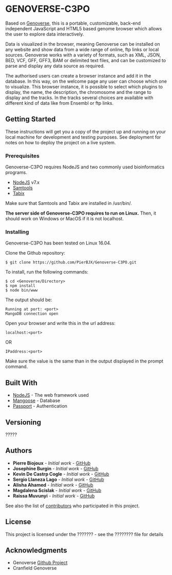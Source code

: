 # GENOVERSE-C3PO

Based on [Genoverse](https://github.com/wtsi-web/Genoverse), this is a portable, customizable, back-end independent JavaScript and HTML5 based genome browser which allows the user to explore data interactively.

Data is visualized in the browser, meaning Genoverse can be installed on any website and show data from a wide range of online, ftp links or local sources.
Genoverse works with a variety of formats, such as XML, JSON, BED, VCF, GFF, GFF3, BAM or delimited text files, and can be customized to parse and display any data source as required.

The authorised users can create a browser instance and add it in the database. In this way, on the welcome page any user can choose which one to visualize.
This browser instance, it is possible to select which plugins to display, the name, the description, the chromosome and the range to display and the tracks. In the tracks several choices are available with different kind of data like from Ensembl or ftp links.

## Getting Started

These instructions will get you a copy of the project up and running on your local machine for development and testing purposes. See deployment for notes on how to deploy the project on a live system.

### Prerequisites

Genoverse-C3PO requires NodeJS  and two commonly used bioinformatics programs.
 - [NodeJS](https://nodejs.org/en/download/) v7.x
 - [Samtools](http://www.htslib.org/download/)
 - [Tabix]()
 
 Make sure that Samtools and Tabix are installed in /usr/bin/.

**The server side of Genoverse-C3PO requires to run on Linux.**
Then, it should work on Windows or MacOS if it is not localhost.

### Installing

Genoverse-C3PO has been tested on Linux 16.04.

Clone the Github repository:
```
$ git clone https://github.com/PierBJX/Genoverse-C3PO.git
```

To install, run the following commands:
```
$ cd <Genoverse/Directory>
$ npm install
$ node bin/www
```

The output should be:
```
Running at port: <port>
MangoDB connection open
```

Open your browser and write this in the url address:
```
localhost:<port>
```
OR
```
IPaddress:<port>
```
Make sure the <port> value is the same than in the output displayed in the prompt command.
  
## Built With

* [NodeJS](https://nodejs.org/docs/latest-v7.x/api/) - The web framework used
* [Mangoose](http://mongoosejs.com/docs/api.html) - Database
* [Passport](http://www.passportjs.org/docs/) - Authentication


## Versioning

?????

## Authors

* **Pierre Biojoux** - *Initial work* - [GitHub](https://github.com/PierBJX)
* **Josephine Burgin** - *Initial work* - [GitHub](https://github.com/PierBJX)
* **Kevin De Castrp Cogle** - *Initial work* - [GitHub](https://github.com/PierBJX)
* **Sergio Llaneza Lago** - *Initial work* - [GitHub](https://github.com/PierBJX)
* **Alisha Ahamed** - *Initial work* - [GitHub](https://github.com/PierBJX)
* **Magdalena Scislak** - *Initial work* - [GitHub](https://github.com/PierBJX)
* **Raissa Muvunyi** - *Initial work* - [GitHub](https://github.com/PierBJX)

See also the list of [contributors](https://github.com/your/project/contributors) who participated in this project.

## License

This project is licensed under the ??????? - see the ???????? file for details

## Acknowledgments

* Genoverse [Github Project](https://github.com/wtsi-web/Genoverse)
* Cranfield Genoverse

